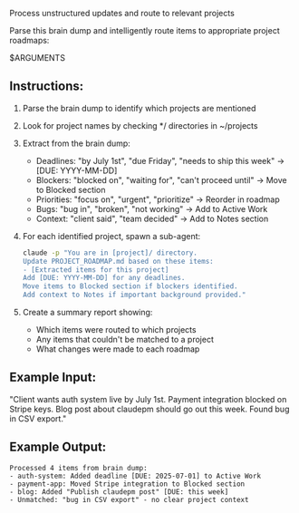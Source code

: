 Process unstructured updates and route to relevant projects

Parse this brain dump and intelligently route items to appropriate project roadmaps:

$ARGUMENTS

## Instructions:
1. Parse the brain dump to identify which projects are mentioned
2. Look for project names by checking */ directories in ~/projects
3. Extract from the brain dump:
   - Deadlines: "by July 1st", "due Friday", "needs to ship this week" → [DUE: YYYY-MM-DD]
   - Blockers: "blocked on", "waiting for", "can't proceed until" → Move to Blocked section
   - Priorities: "focus on", "urgent", "prioritize" → Reorder in roadmap
   - Bugs: "bug in", "broken", "not working" → Add to Active Work
   - Context: "client said", "team decided" → Add to Notes section

4. For each identified project, spawn a sub-agent:
   ```bash
   claude -p "You are in [project]/ directory.
   Update PROJECT_ROADMAP.md based on these items:
   - [Extracted items for this project]
   Add [DUE: YYYY-MM-DD] for any deadlines.
   Move items to Blocked section if blockers identified.
   Add context to Notes if important background provided."
   ```

5. Create a summary report showing:
   - Which items were routed to which projects
   - Any items that couldn't be matched to a project
   - What changes were made to each roadmap

## Example Input:
"Client wants auth system live by July 1st. Payment integration blocked on Stripe keys. 
Blog post about claudepm should go out this week. Found bug in CSV export."

## Example Output:
```
Processed 4 items from brain dump:
- auth-system: Added deadline [DUE: 2025-07-01] to Active Work
- payment-app: Moved Stripe integration to Blocked section
- blog: Added "Publish claudepm post" [DUE: this week]
- Unmatched: "bug in CSV export" - no clear project context
```